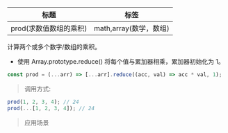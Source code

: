 | 标题                   | 标签                   |
| ---------------------- | ---------------------- |
| prod(求数值数组的乘积) | math,array(数学，数组) |

计算两个或多个数字/数组的乘积。

- 使用 Array.prototype.reduce() 将每个值与累加器相乘，累加器初始化为 1。

```js
const prod = (...arr) => [...arr].reduce((acc, val) => acc * val, 1);
```

> 调用方式:

```js
prod(1, 2, 3, 4); // 24
prod(...[1, 2, 3, 4]); // 24
```

> 应用场景
